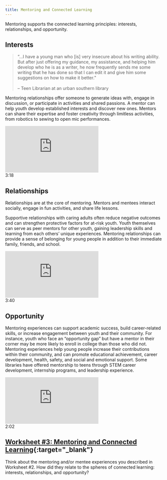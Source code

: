 ```yaml
---
title: Mentoring and Connected Learning
---
```


Mentoring supports the connected learning principles: interests, relationships, and opportunity. 

## Interests
> “…I have a young man who [is] very insecure about his writing ability. But after just offering my guidance, my assistance, and helping him develop who he is as a writer, he now frequently sends me some writing that he has done so that I can edit it and give him some suggestions on how to make it better.”<br/><br/>– Teen Librarian at an urban southern library

Mentoring relationships offer someone to generate ideas with, engage in discussion, or participate in activities and shared passions. A mentor can help youth develop established interests and discover new ones. Mentors can share their expertise and foster creativity through limitless activities, from robotics to sewing to open mic performances. 

<div class="callout videos" markdown="1">
<iframe src="https://www.youtube.com/embed/_T04VKsyBfs" frameborder="0" allow="autoplay; encrypted-media" allowfullscreen></iframe>
<div class="videotime">3:18</div>
</div>
 
## Relationships

Relationships are at the core of mentoring. Mentors and mentees interact socially, engage in fun activities, and share life lessons. 

Supportive relationships with caring adults often reduce negative outcomes and can strengthen protective factors for at-risk youth. Youth themselves can serve as peer mentors for other youth, gaining leadership skills and learning from each others’ unique experiences. Mentoring relationships can provide a sense of belonging for young people in addition to their immediate family, friends, and school.

<div class="callout videos" markdown="1">
<iframe src="https://www.youtube.com/embed/JEbad3WM-Hw" frameborder="0" allow="autoplay; encrypted-media" allowfullscreen></iframe>
<div class="videotime">3:40</div>
</div>

## Opportunity

Mentoring experiences can support academic success, build career-related skills, or increase engagement between youth and their community. For instance, youth who face an “opportunity gap” but have a mentor in their corner may be more likely to enroll in college than those who did not. Mentoring experiences help young people increase their contributions within their community, and can promote educational achievement, career development, health, safety, and social and emotional support. Some libraries have offered mentorship to teens through STEM career development, internship programs, and leadership experience.

<div class="callout videos" markdown="1">
<iframe src="https://www.youtube.com/embed/jSG-HFyZy0k" frameborder="0" allow="autoplay; encrypted-media" allowfullscreen></iframe>
<div class="videotime">2:02</div>
</div>

<div class="callout activity" markdown="1">
	
## [Worksheet #3: Mentoring and Connected Learning](https://docs.google.com/document/d/1MN0NPnxHub2tFqB4HR8EkBLgRkUU6Y-pYUmuyCF6fe0/edit#heading=h.5zgjr1t6m4px){:target="_blank"}

Think about the mentoring and/or mentee experiences you described in Worksheet #2. How did they relate to the spheres of connected learning: interests, relationships, and opportunity? 

</div>

